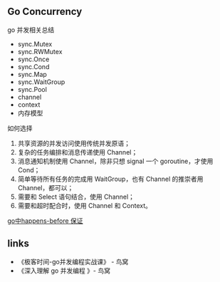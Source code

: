 ## Go Concurrency

go 并发相关总结

- sync.Mutex
- sync.RWMutex
- sync.Once
- sync.Cond
- sync.Map
- sync.WaitGroup
- sync.Pool
- channel
- context
- 内存模型


如何选择
1. 共享资源的并发访问使用传统并发原语；
2. 复杂的任务编排和消息传递使用 Channel；
3. 消息通知机制使用 Channel，除非只想 signal 一个 goroutine，才使用 Cond；
4. 简单等待所有任务的完成用 WaitGroup，也有 Channel 的推崇者用 Channel，都可以；
5. 需要和 Select 语句结合，使用 Channel；
6. 需要和超时配合时，使用 Channel 和 Context。

[go中happens-before 保证](memory/readme.md)



## links

- 《极客时间-go并发编程实战课》 - 鸟窝
- 《深入理解 go 并发编程 》-  鸟窝
